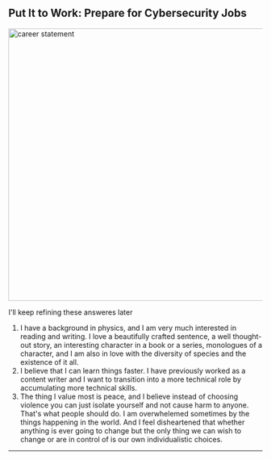 ## Put It to Work: Prepare for Cybersecurity Jobs

<img width="540" alt="career statement" src="https://github.com/cosmoshivani/Cybersecurity-Portfolio/assets/47838688/ce3ee9d8-9fc3-4c3b-87eb-1f250cdcd367">

I'll keep refining these answeres later

1. I have a background in physics, and I am very much interested in reading and writing. I love a beautifully crafted sentence, a well thought-out story, an interesting character in a book or a series, monologues of a character, and I am also in love with the diversity of species and the existence of it all.
2. I believe that I can learn things faster. I have previously worked as a content writer and I want to transition into a more technical role by accumulating more technical skills.
3. The thing I value most is peace, and I believe instead of choosing violence you can just isolate yourself and not cause harm to anyone. That's what people should do. I am overwhelemed sometimes by the things happening in the world. And I feel disheartened that whether anything is ever going to change but the only thing we can wish to change or are in control of is our own individualistic choices. 

---
